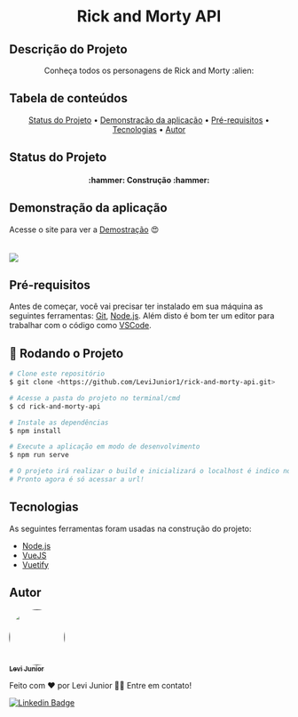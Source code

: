 <h1 align="center"> Rick and Morty API </h1>

## Descrição do Projeto
<p align="center">Conheça todos os personagens de Rick and Morty :alien:</p>

## Tabela de conteúdos
<p align="center">
 <a href="#status-do-projeto">Status do Projeto</a> • 
 <a href="#demonstração-da-aplicação">Demonstração da aplicação</a> •
 <a href="#pré-requisitos">Pré-requisitos</a> •
 <a href="#tecnologias">Tecnologias</a> • 
 <a href="#autor">Autor</a>
</p>

## Status do Projeto
<h4 align="center"> 
 :hammer: Construção :hammer:
</h4>

## Demonstração da aplicação
Acesse o site para ver a <a href="https://levijunior1.github.io/rick-and-morty-api/" target="_blank">Demostração</a> :heart_eyes:
<br><br><br>
![](https://github.com/LeviJunior1/rick-and-morty-api/blob/master/src/assets/rick-and-morty.gif)


## Pré-requisitos

Antes de começar, você vai precisar ter instalado em sua máquina as seguintes ferramentas:
[Git](https://git-scm.com), [Node.js](https://nodejs.org/en/).
Além disto é bom ter um editor para trabalhar com o código como [VSCode](https://code.visualstudio.com/).

## :game_die: Rodando o Projeto

```bash
# Clone este repositório
$ git clone <https://github.com/LeviJunior1/rick-and-morty-api.git>

# Acesse a pasta do projeto no terminal/cmd
$ cd rick-and-morty-api

# Instale as dependências
$ npm install

# Execute a aplicação em modo de desenvolvimento
$ npm run serve

# O projeto irá realizar o build e inicializará o localhost é indico no terminal.
# Pronto agora é só acessar a url!
```

## Tecnologias

As seguintes ferramentas foram usadas na construção do projeto:

- [Node.js](https://nodejs.org/en/)
- [VueJS](https://vuejs.org/)
- [Vuetify](https://vuetifyjs.com/en/)

## Autor

<a href="">
 <img style="border-radius: 50%;" src="https://avatars.githubusercontent.com/u/31253159?v=4" width="100px;" alt=""/>
 <br />
 <sub><b>Levi Junior</b></sub></a>

Feito com ❤️ por Levi Junior 👋🏽 Entre em contato!

[![Linkedin Badge](https://img.shields.io/badge/-Levi-blue?style=flat-square&logo=Linkedin&logoColor=white&link=https://www.linkedin.com/in/levi-junior-130719130/)](https://www.linkedin.com/in/levi-junior-130719130/) 
